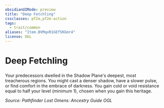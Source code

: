 ```yaml
---
obsidianUIMode: preview
title: "Deep Fetchling"
cssclasses: pf2e,pf2e-action
tags:
  - trait/common
aliases: "Item.BVMqxR1GEf5KGmr4"
license: OGL
---
```

# Deep Fetchling

### 






Your predecessors dwelled in the Shadow Plane's deepest, most treacherous regions. You might cast a denser shadow, have a slower pulse, or find comfort in the embrace of darkness. You gain cold or void resistance equal to half your level (minimum 1), chosen when you gain this heritage.

*Source: Pathfinder Lost Omens: Ancestry Guide*
*OGL*